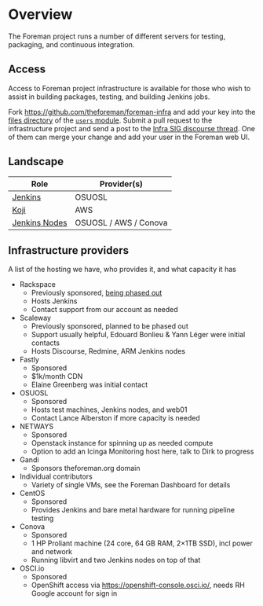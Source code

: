 # Overview

The Foreman project runs a number of different servers for testing, packaging, and continuous integration.

## Access

Access to Foreman project infrastructure is available for those who wish to assist in building packages, testing, and building Jenkins jobs.

Fork https://github.com/theforeman/foreman-infra and add your key into the [files directory](https://github.com/theforeman/foreman-infra/tree/master/puppet/modules/users/files) of the [`users` module](https://github.com/theforeman/foreman-infra/blob/master/puppet/modules/users/). Submit a pull request to the infrastructure project and send a post to the [Infra SIG discourse thread](https://community.theforeman.org/c/development/infra/24). One of them can merge your change and add your user in the Foreman web UI.

## Landscape

| Role | Provider(s) |
|---|---|
| [Jenkins](./docs/jenkins.md) | OSUOSL |
| [Koji](./docs/koji.md) | AWS |
| [Jenkins Nodes](./docs/jenkins.md)  | OSUOSL / AWS / Conova |

## Infrastructure providers

A list of the hosting we have, who provides it, and what capacity it has

* Rackspace
  * Previously sponsored, [being phased out](https://community.theforeman.org/t/rfc-moving-off-of-rackspace-infrastructure/17932)
  * Hosts Jenkins
  * Contact support from our account as needed
* Scaleway
  * Previously sponsored, planned to be phased out
  * Support usually helpful, Edouard Bonlieu & Yann Léger were initial contacts
  * Hosts Discourse, Redmine, ARM Jenkins nodes
* Fastly
  * Sponsored
  * $1k/month CDN
  * Elaine Greenberg was initial contact
* OSUOSL
  * Sponsored
  * Hosts test machines, Jenkins nodes, and web01
  * Contact Lance Alberston if more capacity is needed
* NETWAYS
  * Sponsored
  * Openstack instance for spinning up as needed compute
  * Option to add an Icinga Monitoring host here, talk to Dirk to progress
* Gandi
  * Sponsors theforeman.org domain
* Individual contributors
  * Variety of single VMs, see the Foreman Dashboard for details
* CentOS
  * Sponsored
  * Provides Jenkins and bare metal hardware for running pipeline testing
* Conova
  * Sponsored
  * 1 HP Proliant machine (24 core, 64 GB RAM, 2×1TB SSD), incl power and network
  * Running libvirt and two Jenkins nodes on top of that
* OSCI.io
  * Sponsored
  * OpenShift access via https://openshift-console.osci.io/, needs RH Google account for sign in
